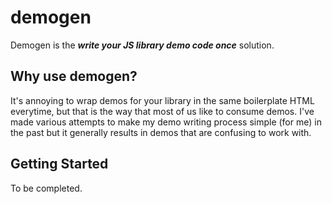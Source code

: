 # demogen

Demogen is the ___write your JS library demo code once___ solution.  

## Why use demogen?

It's annoying to wrap demos for your library in the same boilerplate HTML everytime, but that is the way that most of us like to consume demos.  I've made various attempts to make my demo writing process simple (for me) in the past but it generally results in demos that are confusing to work with.

## Getting Started

To be completed.

